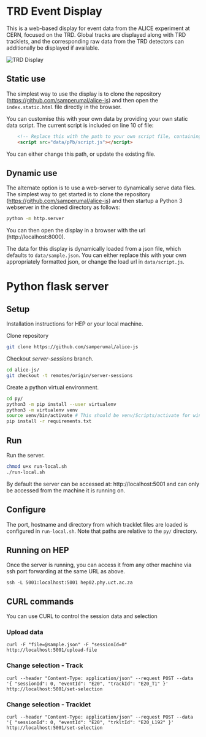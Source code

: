# TRD Event Display

This is a web-based display for event data from the ALICE experiment at CERN, focused on the TRD. Global tracks are displayed along with TRD tracklets, and the corresponding raw data from the TRD detectors can additionally be displayed if available.

![TRD Display](open_days_display.png)

## Static use

The simplest way to use the display is to clone the repository (https://github.com/samperumal/alice-js) and then open the `index.static.html` file directly in the browser.

You can customise this with your own data by providing your own static data script. The current script is included on line 10 of file: 

```html
    <!-- Replace this with the path to your own script file, containing json data -->
    <script src="data/pPb/script.js"></script>
```

You can either change this path, or update the existing file.

## Dynamic use

The alternate option is to use a web-server to dynamically serve data files. The simplest way to get started is to clone the repository (https://github.com/samperumal/alice-js) and then startup a Python 3 webserver in the cloned directory as follows:

```bash
python -m http.server
```

You can then open the display in a browser with the url (http://localhost:8000). 

The data for this display is dynamically loaded from a json file, which defaults to `data/sample.json`. You can either replace this with your own appropriately formatted json, or change the load url in `data/script.js`.

# Python flask server

## Setup

Installation instructions for HEP or your local machine.

Clone repository
```sh
git clone https://github.com/samperumal/alice-js
```

Checkout _server-sessions_ branch.
```sh
cd alice-js/
git checkout -t remotes/origin/server-sessions
```

Create a python virtual environment.
```sh
cd py/
python3 -m pip install --user virtualenv
python3 -m virtualenv venv
source venv/bin/activate # This should be venv/Scripts/activate for windows 
pip install -r requirements.txt
```

## Run
Run the server.
```sh
chmod u+x run-local.sh
./run-local.sh
```

By default the server can be accessed at: http://localhost:5001 and can only be accessed from the machine it is running on.

## Configure

The port, hostname and directory from which tracklet files are loaded is configured in `run-local.sh`. Note that paths are relative to the `py/` directory.

## Running on HEP

Once the server is running, you can access it from any other machine via ssh port forwarding at the same URL as above.
```
ssh -L 5001:localhost:5001 hep02.phy.uct.ac.za
```

## CURL commands
You can use CURL to control the session data and selection

### Upload data
```
curl -F "file=@sample.json" -F "sessionId=0" http://localhost:5001/upload-file
```

### Change selection - Track
```
curl --header "Content-Type: application/json" --request POST --data '{ "sessionId": 0, "eventId": "E20", "trackId": "E20_T1" }' http://localhost:5001/set-selection
```

### Change selection - Tracklet
```
curl --header "Content-Type: application/json" --request POST --data '{ "sessionId": 0, "eventId": "E20", "trkltId": "E20_L192" }' http://localhost:5001/set-selection
```